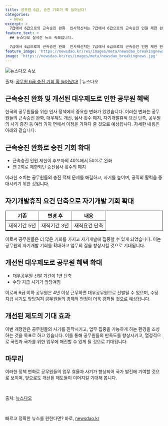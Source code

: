 ```yaml
---
title: 공무원 6급, 승진 기회가 확 늘어났다!
categories:
  - News
excerpt: >
  7급에서 6급으로의 근속승진 완화  인사혁신처는 7급에서 6급으로의 근속승진 인원 제한 완화를 통해 공무원들…
feature_text: >
  ## 뉴스다오 실시간 뉴스 속보입니다.

  7급에서 6급으로의 근속승진 완화  인사혁신처는 7급에서 6급으로의 근속승진 인원 제한 완화를 통해 공무원들…
feature_image: 'https://newsdao.kr/res/images/meta/newsdao_breakingnews.jpg'
image: 'https://newsdao.kr/res/images/meta/newsdao_breakingnews.jpg'
---
```


![뉴스다오 속보](https://newsdao.kr/res/images/meta/newsdao_breakingnews.jpg)

<p>출처: <a href="https://newsdao.kr/4418" rel="dofollow">공무원 6급 승진 기회 확 늘어났다!</a> | 뉴스다오</p>

<h2 data-ke-size="size26">근속승진 완화 및 개선된 대우제도로 인한 공무원 혜택</h2>
<p data-ke-size="size16">한국의 공무원들을 위한 인사 정책에서 중요한 변화가 있었습니다. 이러한 변화는 공무원들의 근속승진 완화, 대우제도 개선, 심사 횟수 폐지, 자기개발휴직 요건 단축, 공무원의 사기 증진 등 여러 가지 면에서 이점을 가져다 줄 것으로 예상됩니다. 자세한 내용은 아래와 같습니다.</p>

<h2 data-ke-size="size26">근속승진 완화로 승진 기회 확대</h2>
<ul>
  <li>근속승진 인원 제한이 후보자의 40%에서 50%로 완화</li>
  <li>연 2회로 제한되던 승진심사 횟수의 폐지</li>
</ul>
<p data-ke-size="size16">이러한 조치는 공무원들의 승진 적체 문제를 해결하고, 사기를 높이며, 공직의 활력을 증대시키기 위한 것입니다.</p>

<h2 data-ke-size="size26">자기개발휴직 요건 단축으로 자기개발 기회 확대</h2>
<table style="width: 100%;" border="1">
<tbody>
<tr>
<td style="text-align: center; height: 17px;"><b>기존</b></td>
<td style="text-align: center; height: 17px;"><b>변경 후</b></td>
<td style="text-align: center; height: 17px;"><b>내용</b></td>
</tr>
<tr>
<td style="text-align: center; height: 17px;">재직기간 5년</td>
<td style="text-align: center; height: 17px;">재직기간 3년</td>
<td style="text-align: center; height: 17px;">재직요건 단축</td>
</tr>
</tbody>
</table>
<p data-ke-size="size16">이로써 공무원들은 더 많은 기회를 가지고 자기개발에 집중할 수 있게 되었습니다. 이는 공무원의 자기개발 기회를 확대하고 업무의 질을 향상시킬 것으로 기대됩니다.</p>

<h2 data-ke-size="size26">개선된 대우제도로 공무원 혜택 확대</h2>
<ul>
  <li>대우공무원 선발 기간이 1년 단축</li>
  <li>수당 지급 시기가 앞당겨짐</li>
</ul>
<p data-ke-size="size16">이로써 6급 이하 공무원은 4년 이상 근무하면 대우공무원으로 선발될 수 있으며, 수당 지급 시기도 앞당겨져 공무원들의 경제적 안정이 더욱 강화될 것으로 예상됩니다.</p>

<h2 data-ke-size="size26">개선된 제도의 기대 효과</h2>
<p data-ke-size="size16">이번 개정안은 공무원들의 사기를 진작시키고, 업무 집중을 가능하게 하는 환경을 조성하는 것을 목표로 하고 있습니다. 이를 통해 공무원들의 만족도를 향상시키고, 열정적으로 국민과 국가를 위한 업무에 매진할 수 있게 될 것으로 기대됩니다.</p>

<h2 data-ke-size="size26">마무리</h2>
<p data-ke-size="size16">이러한 정책 변화로 공무원들의 업무 효율과 사기가 향상되어 국가 발전에 기여할 것으로 보이며, 앞으로도 개선된 제도들이 이어지길 기대해 봅니다.</p>

<p data-ke-size="size16">&nbsp;</p>
<p data-ke-size="size16">출처: <a href="https://newsdao.kr/4418">뉴스다오</a></p>
<p data-ke-size="size16">&nbsp;</p> 

빠르고 정확한 뉴스를 원한다면? 바로, <a href="https://newsdao.kr" rel="dofollow">newsdao.kr</a>



